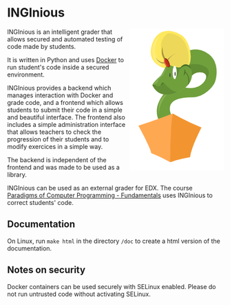 INGInious
=========

<img align="right" src="static/images/logo.png">

INGInious is an intelligent grader that allows secured and automated testing of code made by students.

It is written in Python and uses [Docker](https://www.docker.com/) to run student's code inside a secured environment.

INGInious provides a backend which manages interaction with Docker and grade code, and a frontend which allows students to submit their code in a simple and beautiful interface. The frontend also includes a simple administration interface that allows teachers to check the progression of their students and to modify exercices in a simple way.

The backend is independent of the frontend and was made to be used as a library.

INGInious can be used as an external grader for EDX. The course [Paradigms of Computer Programming - Fundamentals](https://www.edx.org/course/louvainx/louvainx-louv1-1x-paradigms-computer-2751) 
uses INGInious to correct students' code.

Documentation
-------------

On Linux, run `make html` in the directory `/doc` to create a html version of the documentation.


Notes on security
-----------------

Docker containers can be used securely with SELinux enabled. Please do not run untrusted code without activating SELinux.
